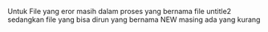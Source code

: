 Untuk File yang eror masih dalam proses yang bernama file untitle2 sedangkan file yang bisa dirun yang bernama NEW masing ada yang kurang 
